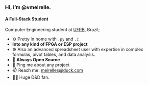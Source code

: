 
### Hi, I’m @vmeirelle. </p> 
#### A Full-Stack Student
Computer Engineering student at [UFRB](https://ufrb.edu.br), Brazil;<br>

- ⚙️ Pretty in home with `.py` and `.c`
- **Into any kind of FPGA or ESP project**
- ⚙️ Also an advanced spreadsheet user with expertise in complex formulas, pivot tables, and data analysis.
- 🌱 **Always Open Source**
- 💬 Ping me about any project
- 📫 Reach me: [meirelles@duck.com](meirelles@duck.com)
- 🧙‍♂️ Huge D&D fan.
